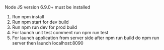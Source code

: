 Node JS version 6.9.0+ must be installed

1) Run npm install
2) Run npm start for dev build
3) Run npm run dev for prod build
4) For launch unit test comment run npm run test
5) For launch application from server side after npm run build do npm run server then launch localhost:8090
